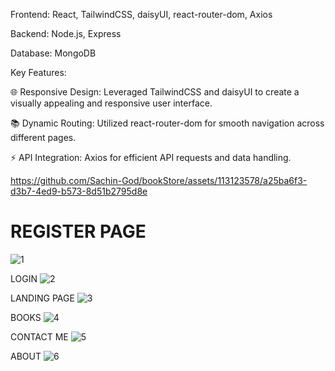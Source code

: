 Frontend: React, TailwindCSS, daisyUI, react-router-dom, Axios

Backend: Node.js, Express

Database: MongoDB

Key Features:

🌐 Responsive Design: Leveraged TailwindCSS and daisyUI to create a visually appealing and responsive user interface.

📚 Dynamic Routing: Utilized react-router-dom for smooth navigation across different pages.

⚡ API Integration: Axios for efficient API requests and data handling.

https://github.com/Sachin-God/bookStore/assets/113123578/a25ba6f3-d3b7-4ed9-b573-8d51b2795d8e

# REGISTER PAGE
![1](https://github.com/Sachin-God/bookStore/assets/113123578/e0301f31-f425-4a6d-9995-548a33817290)

LOGIN
![2](https://github.com/Sachin-God/bookStore/assets/113123578/a02af8ff-0a50-47a6-9c33-e5a4d0eb4754)

LANDING PAGE
![3](https://github.com/Sachin-God/bookStore/assets/113123578/893b613d-6372-442f-828a-ffdf119d5e44)

BOOKS
![4](https://github.com/Sachin-God/bookStore/assets/113123578/5b58a328-c4a7-413a-952e-913e98ab232a)

CONTACT ME
![5](https://github.com/Sachin-God/bookStore/assets/113123578/9fc2b9b7-083c-44a7-a18a-de49ef9f5cdc)

ABOUT
![6](https://github.com/Sachin-God/bookStore/assets/113123578/357eb814-3aec-4b3a-9b19-fee8b75202d4)
